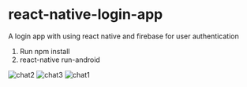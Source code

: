 # react-native-login-app
A login app with using react native and firebase for user authentication

1) Run npm install
2) react-native run-android

![chat2](https://user-images.githubusercontent.com/16244953/55546834-fe832900-56c7-11e9-9093-c78382bae9b6.JPG)
![chat3](https://user-images.githubusercontent.com/16244953/55546836-ff1bbf80-56c7-11e9-9a67-82976820b076.JPG)
![chat1](https://user-images.githubusercontent.com/16244953/55546838-ff1bbf80-56c7-11e9-9554-efc14f03cfce.JPG)


